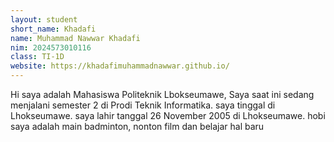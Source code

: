 ```yaml
---
layout: student
short_name: Khadafi
name: Muhammad Nawwar Khadafi
nim: 2024573010116
class: TI-1D
website: https://khadafimuhammadnawwar.github.io/
---
```

Hi saya adalah Mahasiswa Politeknik Lbokseumawe, Saya saat ini sedang menjalani semester 2 di Prodi Teknik Informatika. saya tinggal di Lhokseumawe. saya lahir tanggal 26 November 2005 di Lhokseumawe. hobi saya adalah main badminton, nonton film dan belajar hal baru
